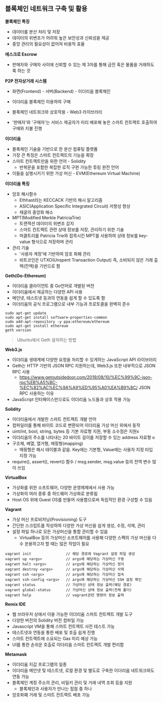## 블록체인 네트워크 구축 및 활용

**블록체인 특징**

- 데이터를 분산 처리 및 저장
- 데이터의 위변조가 어려워 높은 보안성과 신뢰성을 제공
- 중앙 관리의 필요성이 없어져 비용적 효율



**에스크로 Escrow**

- 판매자와 구매자 사이에 신뢰할 수 있는 제 3자를 통해 금전 혹은 물품을 거래하도록 하는 것



**P2P 전자상거래 시스템**

- 화면(Frontend) - 서버(Backend) - 이더리움 블록체인

- 이더리움 블록체인 이용하여 구매

- 블록체인 네트워크와 상호작용 - Web3 라이브러리

- '판매자'와 '구매자'는 서비스 제공자가 미리 배포해 놓은 스마트 컨트랙트 호출하여 구매와 지불 진행



**이더리움**

- 블록체인 기술을 기반으로 한 분산 컴퓨팅 플랫폼
- 가장 큰 특징은 스마트 컨트랙트의 기능을 확장
- 스마트 컨트랙트만을 위한 언어 - Solidity
  - 반복문을 포함한 복잡한 로직 구현 가능한 튜링 완전 언어
- 이들을 실행시키기 위한 가상 머신 - EVM(Ethereum Virtual Machine)



**이더리움 특징**

- 암호 해시함수
  - Ethhast라는 KECCACK 기반의 해시 알고리즘
  - ASIC(Application Specific Integrated Circuit) 저항성 향상
  - 채굴의 중앙화 해소
- MPT(Modified Merkle PatriciaTrie) 
  - 트랜잭션 데이터의 위변조 감지 
  - 스마트 컨트랙트 관련 상태 정보를 저장, 관리하기 위한 기술
  - 머클트리를 Patricia Trie와 접목시킨 MPT를 사용하여 상태 정보를 key-value 형식으로 저장하며 관리
- 관리 기술
  - '사용자 계정'에 기반하여 암호 화폐 관리
  - 비트코인은 UTXO(Unspent Transaction Output) 즉, 소비되지 않은 거래 출력(잔액)을 기반으로 함



**Geth(Go-Ethereum)**

- 이더리움 클라이언트 중 Go언어로 개발된 버전
- 이더리움에서 제공하는 다양한 API 사용
- 메인넷, 테스트넷 등과의 연동을 쉽게 할 수 있도록 함
- 이더리움의 공식 프로그램으로 내부 기능과 프로토콜을 완벽히 준수



```
sudo apt-get update
sudo apt-get install software-properties-common
sudo add-apt-repository -y ppa:ethereum/ethereum
sudo apt-get install ethereum
geth version
```

> Ubuntu에서 Geth 설치하는 방법



**Web3.js**

- 이더리움 생태계에 다양한 요청을 처리할 수 있게하는 JavaScript API 라이브러리
- Geth는 HTTP 기반의 JSON RPC 지원하는데, Web3.js 또한 내부적으로 JSON RPC 사용
  - https://www.getoutsidedoor.com/2019/08/10/%EC%99%9C-json-rpc%EB%A5%BC-%EC%82%AC%EC%9A%A9%ED%95%A0%EA%B9%8C/ JSON RPC 사용하는 이유
- JavaScript 인터페이스만으로도 이더리움 노드들과 상호 작용 가능



**Solidity**

- 이더리움에서 개발한 스마트 컨트랙트 개발 언어
- 컴파일러를 통해 바이트 코드로 변환되어 이더리움 가상 머신 위에서 동작
- uint/int, bool, string, bytes 등 기본 자료형 지원, 부동 소수점은 지원x
- 이더리움의 주소를 나타내는 20 바이트 길이를 저장할 수 있는 address 자료형 o
- 구조체, 배열, 열거형, 매핑형(mapping)
  - 매핑형은 해시 테이블과 같음. Key에는 기본형, Value에는 사용자 지정 타입 지정 가능
- require(), assert(), revert() 함수 / msg.sender, msg.value 등의 전역 변수 많이 쓰임



**VirtualBox**

- 가상화를 위한 소프트웨어, 다양한 운영체제에서 사용 가능
- 가상화의 여러 종류 중 하드웨어 가상화로 분류됨
- Host OS 위에 Guest OS를 만들어 사용함으로써 독립적인 환경 구성할 수 있음



**Vagrant**

- 가상 머신 프로비저닝(Provisioning) 도구
- 간단한 스크립트를 작성하여 다양한 가상 머신을 쉽게 생성, 수정, 삭제, 관리
- 설정 파일 하나로 모든 가상머신을 통합 관리할 수 있음
  - VirtualBox 등의 가상머신 소프트웨어를 사용해 다양한 스펙의 가상 머신을 다수 운용하고자 할 때는 많은 작업이 필요



```
vagrant init                // 해당 경로에 Vagrant 설정 파일 생성
vagrant up <args>           // args에 해당하는 가상머신 구동
vagrant halt <args>         // args에 해당하는 가상머신 정지
vagrant destroy <args>      // args에 해당하는 가상머신 삭제
vagrant ssh <args>          // args에 해당하는 가상머신 접속
vagrant ssh-config <args>   // args에 해당하는 가상머신 SSH 설정 확인
vagrant status              // 가상머신 상태 정보 출력(해당 경로)
vagrant global-status       // 가상머신 상태 정보 출력(전체 폴더)
vagrant help                // vagrant관련 명령어 정보 출력
```



**Remix IDE**

- 웹 브라우저 상에서 이용 가능한 이더리움 스마트 컨트랙트 개발 도구
- 다양한 버전의 Solidity 버전 컴파일 가능
- Javascript VM을 통해 스마트 컨트랙트 사전 테스트 가능
- 테스트넷과 연동을 통한 배포 및 호출 쉽게 진행
- 스마트 컨트랙트에 소요되는 Gas 미리 예상 가능
- UI를 통한 손쉬운 호출로 이더리움 스마트 컨트랙트 개발 편리함



**Metamask**

- 이더리움 지갑 프로그램의 일종
- 이더리움 메인넷 및 테스트넷, 로컬 환경 및 별도로 구축한 이더리움 네트워크와도 연동 가능
- 블록체인 계정 주소의 관리, 비밀키 관리 및 거래 내역 조회 등을 지원
  - 블록체인과 사용자가 만나는 접점 중 하나
- 암호화폐 거래 및 스마트 컨트랙트 배포 가능